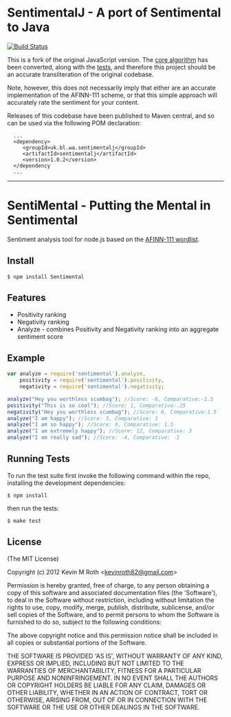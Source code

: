 # SentimentalJ - A port of Sentimental to Java

[![Build Status](https://secure.travis-ci.org/ukwa/SentimentalJ.png)](http://travis-ci.org/ukwa/SentimentalJ)

This is a fork of the original JavaScript version. The [core algorithm](https://github.com/ukwa/SentimentalJ/blob/master/src/main/java/uk/bl/wa/sentimentalj/SentimentalJ.java) has been converted, along with the [tests](https://github.com/ukwa/SentimentalJ/blob/master/src/test/java/uk/bl/wa/sentimentalj/SentimentalJTest.java), and therefore this project should be an accurate transliteration of the original codebase.

Note, however, this does not necessarily imply that either are an accurate implementation of the AFINN-111 scheme, or that this simple approach will accurately rate the sentiment for your content.

Releases of this codebase have been published to Maven central, and so can be used via the following POM declaration:

      ...
      <dependency>
         <groupId>uk.bl.wa.sentimentalj</groupId>
         <artifactId>sentimentalj</artifactId>
         <version>1.0.2</version>
      </dependency
      ...

----

# SentiMental - Putting the Mental in Sentimental
      
  Sentiment analysis tool for node.js based on the [AFINN-111 wordlist](http://www2.imm.dtu.dk/pubdb/views/publication_details.php?id=6010).
  
## Install
    $ npm install Sentimental

## Features

  * Positivity ranking
  * Negativity ranking
  * Analyze - combines Positivity and Negativity ranking into an aggregate sentiment score

## Example
```js
var analyze = require('sentimental').analyze,
    positivity = require('sentimental').positivity,
    negativity = require('sentimental').negativity;

analyze("Hey you worthless scumbag"); //Score: -6, Comparative:-1.5
positivity("This is so cool"); //Score: 1, Comparative:.25
negativity("Hey you worthless scumbag"); //Score: 6, Comparative:1.5
analyze("I am happy"); //Score: 3, Comparative: 1
analyze("I am so happy"); //Score: 6, Comparative: 1.5
analyze("I am extremely happy"); //Score: 12, Comparative: 3
analyze("I am really sad"); //Score: -4, Comparative: -1
```



## Running Tests

To run the test suite first invoke the following command within the repo, installing the development dependencies:

    $ npm install

then run the tests:

    $ make test



## License 

(The MIT License)

Copyright (c) 2012 Kevin M Roth &lt;kevinroth82@gmail.com&gt;

Permission is hereby granted, free of charge, to any person obtaining
a copy of this software and associated documentation files (the
'Software'), to deal in the Software without restriction, including
without limitation the rights to use, copy, modify, merge, publish,
distribute, sublicense, and/or sell copies of the Software, and to
permit persons to whom the Software is furnished to do so, subject to
the following conditions:

The above copyright notice and this permission notice shall be
included in all copies or substantial portions of the Software.

THE SOFTWARE IS PROVIDED 'AS IS', WITHOUT WARRANTY OF ANY KIND,
EXPRESS OR IMPLIED, INCLUDING BUT NOT LIMITED TO THE WARRANTIES OF
MERCHANTABILITY, FITNESS FOR A PARTICULAR PURPOSE AND NONINFRINGEMENT.
IN NO EVENT SHALL THE AUTHORS OR COPYRIGHT HOLDERS BE LIABLE FOR ANY
CLAIM, DAMAGES OR OTHER LIABILITY, WHETHER IN AN ACTION OF CONTRACT,
TORT OR OTHERWISE, ARISING FROM, OUT OF OR IN CONNECTION WITH THE
SOFTWARE OR THE USE OR OTHER DEALINGS IN THE SOFTWARE.
